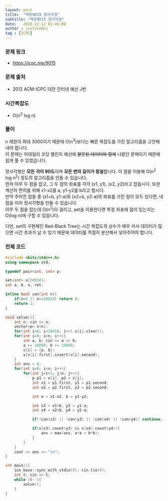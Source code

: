 ```yaml
---
layout: post
title:  "백준9015 정사각형"
subtitle: "백준9015 정사각형"
date:   2018-12-12 01:45:00
author : justiceHui
tag : [ICPC]
---
```


### 문제 링크
* https://icpc.me/9015

### 문제 출처
* 2012 ACM-ICPC 대전 인터넷 예선 J번

### 시간복잡도
* O(n<sup>2</sup> log n)

### 풀이
n 제한이 최대 3000이기 때문에 O(n<sup>3</sup>)보다는 빠른 복잡도를 가진 알고리즘을 고안해내야 합니다.<br>
이 문제는 이데일리 코딩 챌린지 예선에 <s>잘못된 데이터와 함께</s> 나왔던 문제이기 때문에 쉽게 풀 수 있었습니다.

정사각형은 <b>모든 각이 90도</b>이며 <b>모든 변의 길이가 동일</b>합니다. 이 점을 이용해 O(n<sup>2</sup> log n<sup>2</sup>) 정도의 알고리즘을 만들 수 있습니다.<br>
먼저 아무 두 점을 잡고, 그 두 점의 좌표를 각각 (x1, y1), (x2, y2)라고 잡읍시다. 또한 계산의 편의를 위해 x1-x2를 a, y1-y2를 b라고 합시다.<br>
만약 주어진 점들 중 (x1+b, y1-a)와 (x2+b, y2-a)의 좌표를 가진 점이 모두 있다면, 네 점을 이어 정사각형을 만들 수 있습니다.<br>
아무 두 점을 잡는데 O(n<sup>2</sup>)이 걸리고, set을 이용한다면 특정 좌표에 점이 있는지는 O(log n)에 구할 수 있습니다.<br>

다만, set의 구현체인 Red-Black Tree는 시간 복잡도의 상수가 매우 커서 데이터가 많으면 시간 초과가 날 수 있기 때문에 데이터를 적절히 분산해서 넣어주어야 합니다.

### 전체 코드
```cpp
#include <bits/stdc++.h>
using namespace std;

typedef pair<int, int> p;

set<int> s[20010];
int a, b, n, ret;

inline bool can(int n){
	if(n<0 || n>=20010) return 0;
	return 1;
}

void solve(){
	int n; cin >> n;
	vector<p> v(n);
	for(int i=0; i<20010; i++) s[i].clear();
	for(int i=0; i<n; i++){
		int a, b; cin >> a >> b;
		a += 10000; b += 10000;
		v[i] = {a, b};
		s[v[i].first].insert(v[i].second);
	}
	int ans = 0;
	for(int i=0; i<n; i++){
		for(int j=i+1; j<n; j++){
			p p1 = v[i], p2 = v[j];
			int x1 = p1.first, y1 = p1.second;
			int x2 = p2.first, y2 = p2.second;

			int a = x1-x2, b = y1-y2;

			int x3 = x1+b, y3 = y1-a;
			int x4 = x2+b, y4 = y2-a;

			if(!can(x3) || !can(y3) || !can(x4) || !can(y4)) continue;

			if(s[x3].count(y3) && s[x4].count(y4)){
				ans = max(ans, a*a + b*b);
			}
		}
	}
	cout << ans << "\n";
}

int main(){
	ios_base::sync_with_stdio(0); cin.tie(0);
	int t; cin >> t;
	while (t--){
		solve();
	}  
}
```
